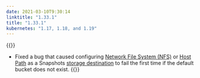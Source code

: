 ```yaml
---
date: 2021-03-10T9:30:14
linktitle: "1.33.1"
title: "1.33.1"
kubernetes: "1.17, 1.18, and 1.19"
---
```


{{<fixes>}}
* Fixed a bug that caused configuring [Network File System (NFS)](/kotsadm/snapshots/configuring-nfs/) or [Host Path](/kotsadm/snapshots/configuring-hostpath/) as a Snapshots [storage destination](/kotsadm/snapshots/storage-destinations/) to fail the first time if the default bucket does not exist.
{{</fixes>}}
